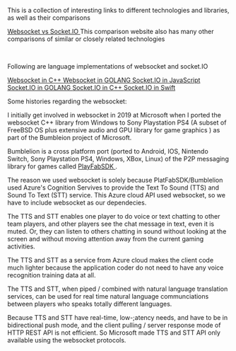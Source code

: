 This is a collection of interesting links to different technologies and libraries, as well as their comparisons

<a href="https://www.educba.com/websocket-vs-socket-io/" >Websocket vs Socket.IO </a>
  This comparison website also has many other comparisons of similar or closely related technologies

 <br>

 Following are language implementations of websocket and socket.IO 

 
<a href="https://github.com/zaphoyd/websocketpp" >  Websocket in C++ </a>
<a href="https://github.com/cndpost/websocket">  Websocket in GOLANG </a>
<a href="https://github.com/cndpost/socket.io">  Socket.IO in JavaScript</a>
<a href="github.com/googollee/go-socket.io">  Socket.IO in GOLANG </a>
<a href="https://github.com/socketio/socket.io-client-cpp" >  Socket.IO in C++ </a>
<a href="https://github.com/socketio/socket.io-client-swift" > Socket.IO in Swift </a>

Some histories regarding the websocket:


I initially get involved in websocket in 2019 at Microsoft when I ported the websocket C++ library from Windows to Sony Playstation PS4
(A subset of FreeBSD OS plus extensive audio and GPU library for game graphics ) as part of the Bumbleion project of Microsoft.

Bumblelion is a cross platform port (ported to Android, IOS, Nintendo Switch, Sony Playstation PS4, Windows, XBox, Linux)
of the P2P messaging library for games called <a href="https://github.com/playfab" > PlayFabSDK </a>.  

The reason we used websocket is solely because PlatFabSDK/Bumblelion used Azure's Cognition Servives to provide the Text To Sound
(TTS) and Sound To Text (STT) service. This Azure cloud API used websocket, so we have to include websocket as our dependecies. 

The TTS and STT enables one player to do voice or text chatting to other team players, and other players see the chat message in text, even
it is muted.  Or, they can listen to others chatting in sound without looking at the screen and without moving attention away from the
current gaming activities. 

The TTS and STT as a service from Azure cloud makes the client code much lighter because the application coder do not need to have any
voice recognition training data at all.

The TTS and STT, when piped / combined with natural language translation services, can be used for real time natural language communciations between players who speaks totally different languages.   

Because TTS and STT have real-time, low-;atency needs, and have to be in bidirectional push mode, and the client pulling / server response mode of HTTP REST API is not efficient. So Microsoft made TTS and STT API only available using the websocket protocols.










